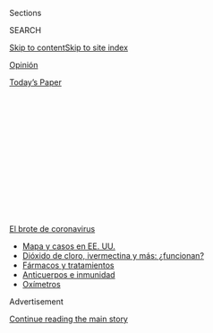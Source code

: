 <div id="app">

<div>

<div>

<div>

<div class="NYTAppHideMasthead css-1q2w90k e1suatyy0">

<div class="section css-ui9rw0 e1suatyy2">

<div class="css-eph4ug er09x8g0">

<div class="css-6n7j50">

</div>

<span class="css-1dv1kvn">Sections</span>

<div class="css-10488qs">

<span class="css-1dv1kvn">SEARCH</span>

</div>

[Skip to content](#site-content)[Skip to site
index](#site-index)

</div>

<div id="masthead-section-label" class="css-1wr3we4 eaxe0e00">

[Opinión](https://www.nytimes3xbfgragh.onion/es/section/opinion)

</div>

<div class="css-10698na e1huz5gh0">

</div>

</div>

<div id="masthead-bar-one" class="section hasLinks css-15hmgas e1csuq9d3">

<div class="css-uqyvli e1csuq9d0">

</div>

<div class="css-1uqjmks e1csuq9d1">

</div>

<div class="css-9e9ivx">

[](https://myaccount.nytimes3xbfgragh.onion/auth/login?response_type=cookie&client_id=vi)

</div>

<div class="css-1bvtpon e1csuq9d2">

[Today’s
Paper](https://www.nytimes3xbfgragh.onion/section/todayspaper)

</div>

</div>

</div>

</div>

<div data-aria-hidden="false">

<div id="site-content" data-role="main">

<div>

<div class="css-1aor85t" style="opacity:0.000000001;z-index:-1;visibility:hidden">

<div class="css-1hqnpie">

<div class="css-epjblv">

<span class="css-17xtcya">[Opinión](/es/section/opinion)</span><span class="css-x15j1o">|</span><span class="css-fwqvlz">¿Por
qué no explota
Argentina?</span>

</div>

<div class="css-k008qs">

<div class="css-1iwv8en">

<span class="css-18z7m18"></span>

<div>

</div>

</div>

<span class="css-1n6z4y">https://nyti.ms/3hDU4ZC</span>

<div class="css-1705lsu">

<div class="css-4xjgmj">

<div class="css-4skfbu" data-role="toolbar" data-aria-label="Social Media Share buttons, Save button, and Comments Panel with current comment count" data-testid="share-tools">

  - 
  - 
  - 
  - 
    
    <div class="css-6n7j50">
    
    </div>

  - 

</div>

</div>

</div>

</div>

</div>

</div>

<div id="NYT_TOP_BANNER_REGION" class="css-13pd83m">

<div>

<div id="styln-prism-menu-1594831588949" class="section interactive-content interactive-size-medium css-1edisqu">

<div class="css-17ih8de interactive-body">

<div id="scroll-container" class="css-1gj85ro">

[<span class="styln-title-wrap"><span class="css-1pje3qr">El brote
de</span><span class="css-1pje3qr">
coronavirus</span></span>](https://www.nytimes3xbfgragh.onion/es/spotlight/coronavirus?action=click&pgtype=Article&state=default&region=TOP_BANNER&context=storylines_menu)

  - [Mapa y casos en EE.
    UU.](https://www.nytimes3xbfgragh.onion/es/interactive/2020/espanol/mundo/coronavirus-en-estados-unidos.html?action=click&pgtype=Article&state=default&region=TOP_BANNER&context=storylines_menu)
  - [Dióxido de cloro, ivermectina y más:
    ¿funcionan?](https://www.nytimes3xbfgragh.onion/es/2020/07/23/espanol/america-latina/bolivia-cloro-coronavirus-ivermectina.html?action=click&pgtype=Article&state=default&region=TOP_BANNER&context=storylines_menu)
  - [Fármacos y
    tratamientos](https://www.nytimes3xbfgragh.onion/es/interactive/2020/science/coronavirus-tratamientos-curas.html?action=click&pgtype=Article&state=default&region=TOP_BANNER&context=storylines_menu)
  - [Anticuerpos e
    inmunidad](https://www.nytimes3xbfgragh.onion/es/2020/07/28/espanol/ciencia-y-tecnologia/anticuerpos-coronavirus-inmunidad.html?action=click&pgtype=Article&state=default&region=TOP_BANNER&context=storylines_menu)
  - [Oxímetros](https://www.nytimes3xbfgragh.onion/es/2020/04/29/espanol/estilos-de-vida/oximetro-para-que-sirve.html?action=click&pgtype=Article&state=default&region=TOP_BANNER&context=storylines_menu)

</div>

</div>

</div>

</div>

</div>

<div id="top-wrapper" class="css-1sy8kpn">

<div id="top-slug" class="css-l9onyx">

Advertisement

</div>

[Continue reading the main
story](#after-top)

<div class="ad top-wrapper" style="text-align:center;height:100%;display:block;min-height:250px">

<div id="top" class="place-ad" data-position="top" data-size-key="top">

</div>

</div>

<div id="after-top">

</div>

</div>

<div>

<div class="css-v5btjw etb61u70">

<div class="css-v05ibm etb61u71">

[Opinión](/es/section/opinion)

</div>

</div>

<div id="sponsor-wrapper" class="css-1hyfx7x">

<div id="sponsor-slug" class="css-19vbshk">

Supported by

</div>

[Continue reading the main
story](#after-sponsor)

<div id="sponsor" class="ad sponsor-wrapper" style="text-align:center;height:100%;display:block">

</div>

<div id="after-sponsor">

</div>

</div>

<div class="css-186x18t">

Comentario

</div>

<div class="css-1vkm6nb ehdk2mb0">

# ¿Por qué no explota Argentina?

</div>

Lecciones de 2001, una fuerte política social asistencialista y una
grieta política potente han alejado de momento otro estallido social,
pero solo una nueva política cooperativa podrá terminar de disipar ese
fantasma.

<div class="css-79elbk" data-testid="photoviewer-wrapper">

<div class="css-z3e15g" data-testid="photoviewer-wrapper-hidden">

</div>

<div class="css-1a48zt4 ehw59r15" data-testid="photoviewer-children">

![<span class="css-16f3y1r e13ogyst0" data-aria-hidden="true">Alberto
Fernández, presidente de Argentina (al centro), dio una conferencia el
17 de julio con Horacio Rodriguez Larreta, jefe de gobierno de la Ciudad
de Buenos Aires (a la izquierda), y Axel Kicillof, gobernador de la
provincia de Buenos Aires (a la
derecha).</span><span class="css-cnj6d5 e1z0qqy90" itemprop="copyrightHolder"><span class="css-1ly73wi e1tej78p0">Credit...</span><span><span>Presidencia
de Argentina/EPA vía
Shutterstock</span></span></span>](https://static01.graylady3jvrrxbe.onion/images/2020/07/28/multimedia/28garcia-timerman-ES-3/merlin_174681399_76c8b4e4-076e-44d4-9479-f301c2198739-articleLarge.jpg?quality=75&auto=webp&disable=upscale)

</div>

</div>

<div class="css-18e8msd">

<div class="css-vp77d3 epjyd6m0">

<div class="css-1baulvz">

Por <span class="css-1baulvz" itemprop="name">Marcelo J. García</span> y
<span class="css-1baulvz last-byline" itemprop="name">Jordana
Timerman</span>

<div class="css-8atqhb">

Son periodistas argentinos.

</div>

</div>

</div>

  - 28 de julio de
    2020

  - 
    
    <div class="css-4xjgmj">
    
    <div class="css-d8bdto" data-role="toolbar" data-aria-label="Social Media Share buttons, Save button, and Comments Panel with current comment count" data-testid="share-tools">
    
      - 
      - 
      - 
      - 
        
        <div class="css-6n7j50">
        
        </div>
    
      - 
    
    </div>
    
    </div>

</div>

</div>

<div class="section meteredContent css-1r7ky0e" name="articleBody" itemprop="articleBody">

<div class="css-1fanzo5 StoryBodyCompanionColumn">

<div class="css-53u6y8">

[Regístrate para recibir nuestro
boletín](https://www.nytimes3xbfgragh.onion/newsletters/el-times) con
lo mejor de The New York Times.

-----

BUENOS AIRES — Cualquier argentino puede recordar qué estaba haciendo en
diciembre de 2001, cuando el país estalló en una crisis de proporciones
épicas que incluyó la renuncia de dos presidentes en diez días, un
default masivo de la deuda, estado de sitio, represión y muertes en la
Plaza de Mayo y un vacío de poder simbolizado por un grito en las
calles: “Que se vayan todos”. Desde entonces, “diciembre de 2001” es
sinónimo de debacle y los argentinos esperamos su regreso. Es un
fantasma que nos aterroriza.

En el actual momento de crisis magnificado por la pandemia, todas las
condiciones parecen dadas para que vuelva el pasado. Este 2020 empezó
con dos años de recesión a cuestas, sumados a varios previos de
estancamiento. La pobreza alcanzó [35,5 por
ciento](https://www.clarin.com/economia/2019-termino-35-5-pobreza-8-indigencia_0__VnW6AFXG.html)
en el segundo semestre de 2019 y se estima que ya ascendió a [45 por
ciento](https://www.ambito.com/economia/pobreza/la-subio-7-puntos-la-pandemia-y-ya-se-ubica-el-45-segun-la-uca-n5114991)
durante la pandemia. Nos enfrentamos a una montaña de deuda que parece
impagable (al igual que en 2001) y la inflación anual no baja de 40 por
ciento. Con el impacto de la pandemia, cuando termine el año se calcula
que la economía del país se habrá contraído un [12 por
ciento](https://www.reuters.com/article/us-argentina-economy-poll/argentina-economy-to-shrink-12-in-2020-as-pandemic-batters-output-central-bank-poll-idUSKBN2442OY).
En 2002, por los efectos de 2001, había caído [10,9 por
ciento](https://www.lanacion.com.ar/economia/el-pbi-cayo-109-por-ciento-durante-2002-nid482035/).

“¿Cuándo llega 2001?”, nos preguntamos cada tanto. “[Para fines de
agosto \[de 2020\] vamos a estar
en 2001”](https://www.batimes.com.ar/news/argentina/mario-ishii-by-late-august-well-be-where-we-were-in-2001.phtml),
dijo recientemente un intendente de la zona metropolitana de Buenos
Aires, sin notar la paradoja temporal subyacente. Pero Argentina se
resiste a estallar, por razones económicas y políticas cuyo origen están
en parte en las experiencias de aquella época.

El miedo del retorno se mezcla con el deseo en algunos casos. Muchos
creen que, aún con toda su tragedia a cuestas, 2001 fue un momento de
destrucción creativa para la sociedad argentina, un grito de hartazgo
que reinició a un sistema político bipartidarista que había fracasado en
resolver los problemas económicos fundamentales del país durante las
casi dos décadas que siguieron a la dictadura militar que terminó en
1983.

</div>

</div>

<div class="css-1fanzo5 StoryBodyCompanionColumn">

<div class="css-53u6y8">

Pero nada garantiza hoy que reiniciar el juego político de manera tan
disruptiva, en todo sentido, pueda tener un buen resultado. El
[surgimiento de “outsiders”
políticos](https://www.nytimes3xbfgragh.onion/es/2019/02/01/espanol/opinion/crisis-partidos-politicos.html)
en otros países de la región en estos años es un indicio poco
auspicioso. Al contrario, el mayor desafío político a dos décadas de esa
crisis consiste en evadir una nueva debacle. Y esto requiere que
intentos incipientes de transformar nuestra política sectaria hacia
formas de mayor cooperación sean exitosos.

Algunos consensos ya existen de hecho. En lo económico, desde la salida
de aquella crisis el país generó una red de sustento estatal a los
sectores menos favorecidos, a través de una serie de programas que
institucionalizaron desde el Estado una transferencia masiva de
recursos.

En 2005, el gobierno de Néstor Kirchner abrió una moratoria para que
[más de dos millones de
personas](https://www.batimes.com.ar/news/argentina/mario-ishii-by-late-august-well-be-where-we-were-in-2001.phtml)
que no habían hecho aportes suficientes pudiesen jubilarse. En 2009, la
entonces presidenta Cristina Fernández de Kirchner creó la Asignación
Universal por Hijo (AUH), un ingreso básico destinado a padres
desempleados o [que trabajen en la economía
informal](https://www.baenegocios.com/economia/Con-el-fin-del-IFE-aparecera-el-Ingreso-Universal-Quienes-lo-cobraran-20200714-0017.html),
que beneficia actualmente a casi cuatro millones de niños. Lejos de
avanzar contra esos derechos, el gobierno del conservador Mauricio Macri
[amplió ese
beneficio](https://www.lanacion.com.ar/politica/el-gobierno-amplia-la-asignacion-por-hijo-y-anuncia-baja-del-iva-nid1889924)
en 2016 a familias cuyos padres trabajan por cuenta propia (llamados
monotributistas). Este año, en medio de la pandemia, el presidente
Alberto Fernández [lanzó un Ingreso Familiar de Emergencia
(IFE)](https://www.pagina12.com.ar/277812-el-ife-llego-a-los-sectores-mas-sumergidos-e-invisibilizados)
para trabajadores informales que alcanzó en pocas semanas a casi nueve
millones de personas. La continuidad, en general, es más pragmática que
ideológica: ningún político desea ser víctima del próximo “2001”.

Sin embargo, ese apoyo amplio a las políticas de asistencia social no es
explícito. Al contrario, la “grieta”, como se le conoce a la profunda
polarización que divide a la política argentina, nace precisamente de un
[conflicto
en 2008](https://www.france24.com/es/20191023-kirchneristas-antikirchneristas-fin-grieta-argentina)
en torno a la distribución de la renta del sector agropecuario, el más
dinámico y competitivo de la economía nacional. Desde entonces, la
dirigencia actúa separada en polos que parecen irreconciliables: la
coalición peronista ahora gobernante dice representar solidaridad y
distribución; la oposición centroderechista que llevó a Macri al poder
se agrupa alrededor de la libertad y el mérito. Tanto Macri como
Fernández prometieron “unir a los argentinos”, pero en la práctica los
sectores más duros de sus coaliciones alimentan las divisiones, y les
sacan provecho.

</div>

</div>

<div class="css-1fanzo5 StoryBodyCompanionColumn">

<div class="css-53u6y8">

Los argentinos, en tanto, encontramos en la disputa abierta una forma de
canalizar las frustraciones cada vez más acuciantes de una economía que
no logra encausarse. Paradójicamente, la “grieta” parece protegernos de
otro “2001”: ya no queremos que se vayan todos, sino solo los otros.

</div>

</div>

<div class="css-79elbk" data-testid="photoviewer-wrapper">

<div class="css-z3e15g" data-testid="photoviewer-wrapper-hidden">

</div>

<div class="css-1a48zt4 ehw59r15" data-testid="photoviewer-children">

![<span class="css-16f3y1r e13ogyst0" data-aria-hidden="true">El 9 de
julio de 2020 se organizó una protesta en Buenos Aire contra las medidas
de
confinamiento.</span><span class="css-cnj6d5 e1z0qqy90" itemprop="copyrightHolder"><span class="css-1ly73wi e1tej78p0">Credit...</span><span>Natacha
Pisarenko/Associated
Press</span></span>](https://static01.graylady3jvrrxbe.onion/images/2020/07/28/multimedia/28garcia-timerman-ES-1/merlin_174411642_a25cae0e-90a5-4ccc-80b4-139fd0440c60-articleLarge.jpg?quality=75&auto=webp&disable=upscale)

</div>

</div>

<div class="css-1fanzo5 StoryBodyCompanionColumn">

<div class="css-53u6y8">

El horizonte de un modelo con mayor cooperación parece cercano y lejano
a la vez. La pandemia brindó un ejemplo de acuerdo entre Fernández, el
jefe de gobierno de la Ciudad de Buenos Aires, el opositor Horacio
Rodríguez Larreta, y el gobernador de la provincia de Buenos Aires,
Axel Kicillof, de la coalición de Fernández. El trabajo conjunto entre
los tres líderes, que gestionan el mayor foco de contagio del país,
consiguió un inusitado apoyo social y logró trascender las grietas
ideológicas, a fuerza de seguir los consejos de un [comité de expertos
científicos](https://www.perfil.com/noticias/politica/coronavirus-medicos-quien-es-quien-en-el-comite-de-expertos-que-asesora-a-alberto-fernandez.phtml).
La sociedad argentina parece dispuesta y receptiva a escuchar y adoptar
soluciones racionales y consensuadas a problemas complejos.

La vocación dialoguista de Fernández es un comienzo importante, que
deberá concretarse en avances reales y encontrar contrapartes
constructivas en el resto del espectro político. Los éxitos iniciales de
la política pandémica deberán trasladarse al resto de la gestión y
sostenerse a lo largo del tiempo.

La agenda posible es amplia. Para empezar, la dirigencia tiene que
acordar cómo va a sostener fiscalmente a la red de sustento social que
construyó en estos años. Para eso, cada bando tiene que poder
interactuar con contrapartes que, más allá de las diferencias, también
quieren que al país le vaya bien.

La condición para que se pueda alcanzar ese acuerdo mínimo es que se
abandonen los intentos recurrentes de perseguir judicialmente al
adversario sin que ello signifique renunciar a la búsqueda de justicia.
Un proyecto de [reforma
judicial](https://www.nytimes3xbfgragh.onion/es/2020/06/30/espanol/opinion/espionaje-argentina.html)
que se va a discutir en las próximas semanas puede ser una buena
oportunidad de dar un primer paso.

A casi 20 años de 2001, nuestros políticos deben buscar respuestas,
coincidencias y soluciones para problemas acumulados. No hacerlo podría
hacer que la historia se repita y que, otra vez, todos se tengan que ir.

Marcelo J. García es analista argentino. Jordana Timerman es editora del
Latin America Daily Briefing.

</div>

</div>

<div>

</div>

</div>

<div>

</div>

<div>

</div>

<div>

</div>

<div>

<div id="bottom-wrapper" class="css-1ede5it">

<div id="bottom-slug" class="css-l9onyx">

Advertisement

</div>

[Continue reading the main
story](#after-bottom)

<div id="bottom" class="ad bottom-wrapper" style="text-align:center;height:100%;display:block;min-height:90px">

</div>

<div id="after-bottom">

</div>

</div>

</div>

</div>

</div>

## Site Index

<div>

</div>

## Site Information Navigation

  - [© <span>2020</span> <span>The New York Times
    Company</span>](https://help.nytimes3xbfgragh.onion/hc/en-us/articles/115014792127-Copyright-notice)

<!-- end list -->

  - [NYTCo](https://www.nytco.com/)
  - [Contact
    Us](https://help.nytimes3xbfgragh.onion/hc/en-us/articles/115015385887-Contact-Us)
  - [Work with us](https://www.nytco.com/careers/)
  - [Advertise](https://nytmediakit.com/)
  - [T Brand Studio](http://www.tbrandstudio.com/)
  - [Your Ad
    Choices](https://www.nytimes3xbfgragh.onion/privacy/cookie-policy#how-do-i-manage-trackers)
  - [Privacy](https://www.nytimes3xbfgragh.onion/privacy)
  - [Terms of
    Service](https://help.nytimes3xbfgragh.onion/hc/en-us/articles/115014893428-Terms-of-service)
  - [Terms of
    Sale](https://help.nytimes3xbfgragh.onion/hc/en-us/articles/115014893968-Terms-of-sale)
  - [Site
    Map](https://spiderbites.nytimes3xbfgragh.onion)
  - [Help](https://help.nytimes3xbfgragh.onion/hc/en-us)
  - [Subscriptions](https://www.nytimes3xbfgragh.onion/subscription?campaignId=37WXW)

</div>

</div>

</div>

</div>
